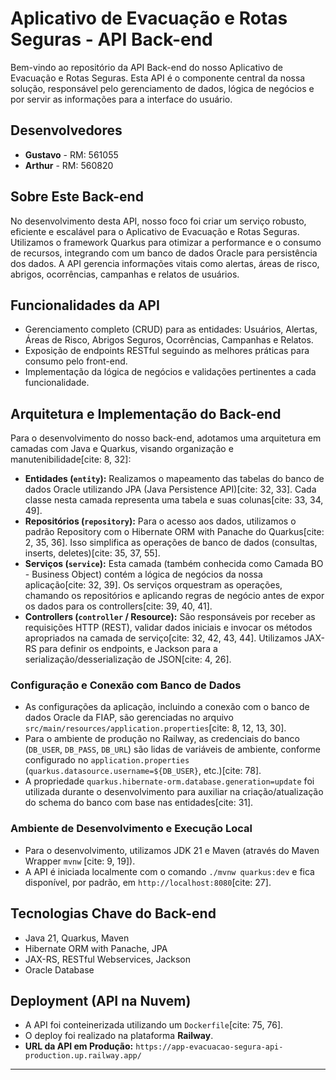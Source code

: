 # Aplicativo de Evacuação e Rotas Seguras - API Back-end

Bem-vindo ao repositório da API Back-end do nosso Aplicativo de Evacuação e Rotas Seguras. Esta API é o componente central da nossa solução, responsável pelo gerenciamento de dados, lógica de negócios e por servir as informações para a interface do usuário.

## Desenvolvedores

* **Gustavo** - RM: 561055
* **Arthur** - RM: 560820

## Sobre Este Back-end

No desenvolvimento desta API, nosso foco foi criar um serviço robusto, eficiente e escalável para o Aplicativo de Evacuação e Rotas Seguras. Utilizamos o framework Quarkus para otimizar a performance e o consumo de recursos, integrando com um banco de dados Oracle para persistência dos dados. A API gerencia informações vitais como alertas, áreas de risco, abrigos, ocorrências, campanhas e relatos de usuários.

## Funcionalidades da API

* Gerenciamento completo (CRUD) para as entidades: Usuários, Alertas, Áreas de Risco, Abrigos Seguros, Ocorrências, Campanhas e Relatos.
* Exposição de endpoints RESTful seguindo as melhores práticas para consumo pelo front-end.
* Implementação da lógica de negócios e validações pertinentes a cada funcionalidade.

## Arquitetura e Implementação do Back-end

Para o desenvolvimento do nosso back-end, adotamos uma arquitetura em camadas com Java e Quarkus, visando organização e manutenibilidade[cite: 8, 32]:

* **Entidades (`entity`):** Realizamos o mapeamento das tabelas do banco de dados Oracle utilizando JPA (Java Persistence API)[cite: 32, 33]. Cada classe nesta camada representa uma tabela e suas colunas[cite: 33, 34, 49].
* **Repositórios (`repository`):** Para o acesso aos dados, utilizamos o padrão Repository com o Hibernate ORM with Panache do Quarkus[cite: 2, 35, 36]. Isso simplifica as operações de banco de dados (consultas, inserts, deletes)[cite: 35, 37, 55].
* **Serviços (`service`):** Esta camada (também conhecida como Camada BO - Business Object) contém a lógica de negócios da nossa aplicação[cite: 32, 39]. Os serviços orquestram as operações, chamando os repositórios e aplicando regras de negócio antes de expor os dados para os controllers[cite: 39, 40, 41].
* **Controllers (`controller` / Resource):** São responsáveis por receber as requisições HTTP (REST), validar dados iniciais e invocar os métodos apropriados na camada de serviço[cite: 32, 42, 43, 44]. Utilizamos JAX-RS para definir os endpoints, e Jackson para a serialização/desserialização de JSON[cite: 4, 26].

### Configuração e Conexão com Banco de Dados

* As configurações da aplicação, incluindo a conexão com o banco de dados Oracle da FIAP, são gerenciadas no arquivo `src/main/resources/application.properties`[cite: 8, 12, 13, 30].
* Para o ambiente de produção no Railway, as credenciais do banco (`DB_USER`, `DB_PASS`, `DB_URL`) são lidas de variáveis de ambiente, conforme configurado no `application.properties` (`quarkus.datasource.username=${DB_USER}`, etc.)[cite: 78].
* A propriedade `quarkus.hibernate-orm.database.generation=update` foi utilizada durante o desenvolvimento para auxiliar na criação/atualização do schema do banco com base nas entidades[cite: 31].

### Ambiente de Desenvolvimento e Execução Local

* Para o desenvolvimento, utilizamos JDK 21 e Maven (através do Maven Wrapper `mvnw` [cite: 9, 19]).
* A API é iniciada localmente com o comando `./mvnw quarkus:dev` e fica disponível, por padrão, em `http://localhost:8080`[cite: 27].

## Tecnologias Chave do Back-end

* Java 21, Quarkus, Maven
* Hibernate ORM with Panache, JPA
* JAX-RS, RESTful Webservices, Jackson
* Oracle Database

## Deployment (API na Nuvem)

* A API foi conteinerizada utilizando um `Dockerfile`[cite: 75, 76].
* O deploy foi realizado na plataforma **Railway**.
* **URL da API em Produção:** `https://app-evacuacao-segura-api-production.up.railway.app/`

---
